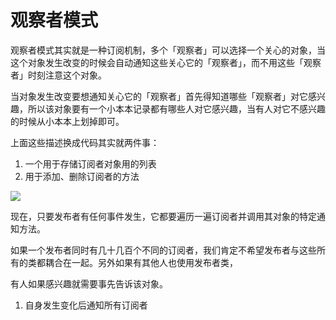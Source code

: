 # 观察者模式

观察者模式其实就是一种订阅机制，多个「观察者」可以选择一个关心的对象，当这个对象发生改变的时候会自动通知这些关心它的「观察者」，而不用这些「观察者」时刻注意这个对象。

当对象发生改变要想通知关心它的「观察者」首先得知道哪些「观察者」对它感兴趣，所以该对象要有一个小本本记录都有哪些人对它感兴趣，当有人对它不感兴趣的时候从小本本上划掉即可。

上面这些描述换成代码其实就两件事：

1. 一个用于存储订阅者对象用的列表
2. 用于添加、删除订阅者的方法

![](https://pages.isyuan.site/pattern/20210421222837.png)

现在，只要发布者有任何事件发生，它都要遍历一遍订阅者并调用其对象的特定通知方法。

如果一个发布者同时有几十几百个不同的订阅者，我们肯定不希望发布者与这些所有的类都耦合在一起。另外如果有其他人也使用发布者类，

有人如果感兴趣就需要事先告诉该对象。

1. 自身发生变化后通知所有订阅者

